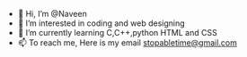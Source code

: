 - 👋 Hi, I’m @Naveen
- 👀 I’m interested in coding and web designing
- 🌱 I’m currently learning C,C++,python HTML and CSS
- 📫 To reach me, Here is my email stopabletime@gmail.com

<!---
stopabletime/stopabletime is a ✨ special ✨ repository because its `README.md` (this file) appears on your GitHub profile.
You can click the Preview link to take a look at your changes.
--->
